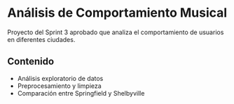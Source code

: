 # Análisis de Comportamiento Musical

Proyecto del Sprint 3 aprobado que analiza el comportamiento de usuarios en diferentes ciudades.

## Contenido
- Análisis exploratorio de datos
- Preprocesamiento y limpieza
- Comparación entre Springfield y Shelbyville
